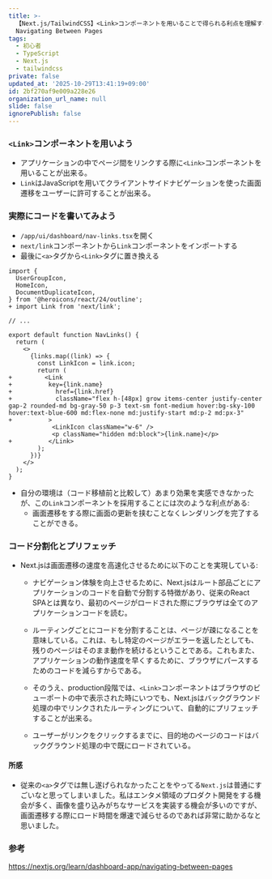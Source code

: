 ```yaml
---
title: >-
  【Next.js/TailwindCSS】<Link>コンポーネントを用いることで得られる利点を理解する | Next.js Tutorial #5 -
  Navigating Between Pages
tags:
  - 初心者
  - TypeScript
  - Next.js
  - tailwindcss
private: false
updated_at: '2025-10-29T13:41:19+09:00'
id: 2bf270af9e009a228e26
organization_url_name: null
slide: false
ignorePublish: false
---
```

### `<Link>`コンポーネントを用いよう

* アプリケーションの中でページ間をリンクする際に`<Link>`コンポーネントを用いることが出来る。
* `Link`はJavaScriptを用いてクライアントサイドナビゲーションを使った画面遷移をユーザーに許可することが出来る。

### 実際にコードを書いてみよう
* `/app/ui/dashboard/nav-links.tsx`を開く
* `next/link`コンポーネントから`Link`コンポーネントをインポートする
* 最後に`<a>`タグから`<Link>`タグに置き換える


```diff_javascript
import {
  UserGroupIcon,
  HomeIcon,
  DocumentDuplicateIcon,
} from '@heroicons/react/24/outline';
+ import Link from 'next/link';
 
// ...
 
export default function NavLinks() {
  return (
    <>
      {links.map((link) => {
        const LinkIcon = link.icon;
        return (
+         <Link
+          key={link.name}
+            href={link.href}
+            className="flex h-[48px] grow items-center justify-center gap-2 rounded-md bg-gray-50 p-3 text-sm font-medium hover:bg-sky-100 hover:text-blue-600 md:flex-none md:justify-start md:p-2 md:px-3"
+          >
            <LinkIcon className="w-6" />
            <p className="hidden md:block">{link.name}</p>
+          </Link>
        );
      })}
    </>
  );
}
```
* 自分の環境は（コード移植前と比較して）あまり効果を実感できなかったが、この`Link`コンポーネントを採用することには次のような利点がある:
     * 画面遷移をする際に画面の更新を挟むことなくレンダリングを完了することができる。

### コード分割化とプリフェッチ

* Next.jsは画面遷移の速度を高速化させるために以下のことを実現している: 
    
    * ナビゲーション体験を向上させるために、Next.jsはルート部品ごとにアプリケーションのコードを自動で分割する特徴があり、従来のReact SPAとは異なり、最初のページがロードされた際にブラウザは全てのアプリケーションコードを読む。
    
    * ルーティングごとにコードを分割することは、ページが疎になることを意味している。これは、もし特定のページがエラーを返したとしても、残りのページはそのまま動作を続けるということである。これもまた、アプリケーションの動作速度を早くするために、ブラウザにパースするためのコードを減らすからである。
    
    * そのうえ、production段階では、`<Link>`コンポーネントはブラウザのビューポートの中で表示された時にいつでも、Next.jsはバックグラウンド処理の中でリンクされたルーティングについて、自動的にプリフェッチすることが出来る。
    
    * ユーザーがリンクをクリックするまでに、目的地のページのコードはバックグラウンド処理の中で既にロードされている。

#### 所感
* 従来の`<a>`タグでは無し遂げられなかったことをやってる`Next.js`は普通にすごいなと思ってしまいました。私はエンタメ領域のプロダクト開発をする機会が多く、画像を盛り込みがちなサービスを実装する機会が多いのですが、画面遷移する際にロード時間を爆速で減らせるのであれば非常に助かるなと思いました。



 ### 参考

https://nextjs.org/learn/dashboard-app/navigating-between-pages
